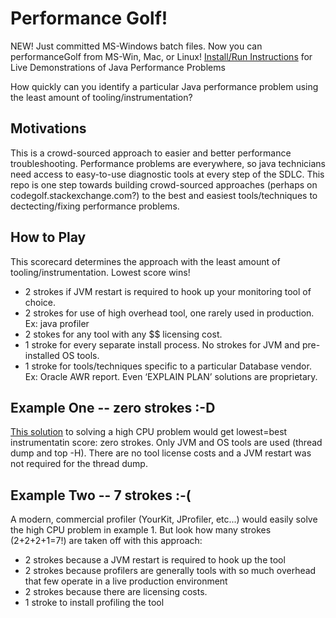 # Performance Golf!
NEW!  Just committed MS-Windows batch files.  Now you can performanceGolf from MS-Win, Mac, or Linux!
[Install/Run Instructions](https://github.com/eostermueller/performanceGolf/wiki/Install-and-Run) for Live Demonstrations of Java Performance Problems

How quickly can you identify a particular Java performance problem using the least amount of tooling/instrumentation?

## Motivations
This is a crowd-sourced approach to easier and better performance troubleshooting.
Performance problems are everywhere, so java technicians need access to easy-to-use diagnostic tools at every step of the SDLC.  This repo is one step towards building crowd-sourced approaches (perhaps on codegolf.stackexchange.com?) to the best and easiest tools/techniques to dectecting/fixing performance problems.

## How to Play
This scorecard determines the approach with the least amount of tooling/instrumentation.  Lowest score wins!  

* 2 strokes if JVM restart is required to hook up your monitoring tool of choice.
* 2 strokes for use of high overhead tool, one rarely used in production.  Ex:  java profiler
* 2 stokes for any tool with any $$ licensing cost.
* 1 stroke for every separate install process. No strokes for JVM and pre-installed OS tools. 
* 1 stroke for tools/techniques specific to a particular Database vendor.  Ex: Oracle AWR report.  Even ‘EXPLAIN PLAN’ solutions are proprietary.

## Example One -- zero strokes :-D

[This solution](http://www.nurkiewicz.com/2012/08/which-java-thread-consumes-my-cpu.html) to solving a high CPU problem would get lowest=best instrumentatin score:  zero strokes.  Only JVM and OS tools are used (thread dump and top -H).  There are no tool license costs and a JVM restart was not required for the thread dump.

## Example Two -- 7 strokes :-(
A modern, commercial profiler (YourKit, JProfiler, etc...) would easily solve the high CPU problem in example 1.  But look how many strokes (2+2+2+1=7!) are taken off with this approach:
  * 2 strokes because a JVM restart is required to hook up the tool
  * 2 strokes because profilers are generally tools with so much overhead that few operate in a live production environment
  * 2 strokes because there are licensing costs.
  * 1 stroke to install profiling the tool
